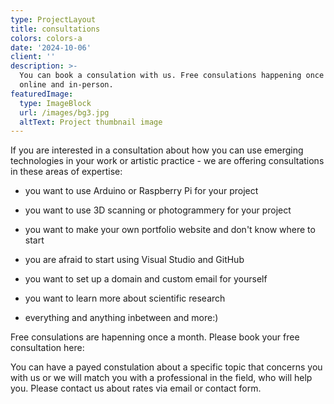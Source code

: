 ```yaml
---
type: ProjectLayout
title: consultations
colors: colors-a
date: '2024-10-06'
client: ''
description: >-
  You can book a consulation with us. Free consulations happening once a month
  online and in-person.  
featuredImage:
  type: ImageBlock
  url: /images/bg3.jpg
  altText: Project thumbnail image
---
```

If you are interested in a consultation about how you can use emerging technologies in your work or artistic practice - we are offering consultations in these areas of expertise:

*   you want to use Arduino or Raspberry Pi for your project

*   you want to use 3D scanning or photogrammery for your project

*   you want to make your own portfolio website and don't know where to start

*   you are afraid to start using Visual Studio and GitHub 

*   you want to set up a domain and custom email for yourself

*   you want to learn more about scientific research

*   everything and anything inbetween and more:)

Free consulations are hapenning once a month. Please book your free consultation here:



You can have a payed constulation about a specific topic that concerns you with us or we will match you with a professional in the field, who will help you. Please contact us about rates via email or contact form.



